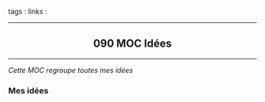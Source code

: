 tags : 
links :

****

<h2 style="text-align: center;"> 090 MOC Idées </h2>

****


*Cette MOC regroupe toutes mes idées*


### Mes idées